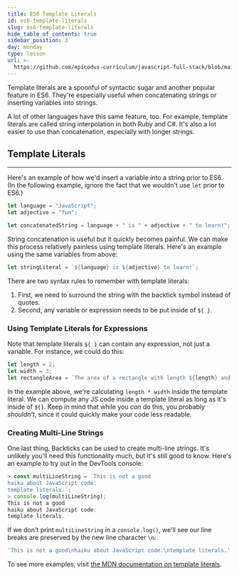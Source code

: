 ```yaml
---
title: ES6 Template Literals
id: es6-template-literals
slug: es6-template-literals
hide_table_of_contents: true
sidebar_position: 3
day: monday
type: lesson
url: >-
  https://github.com/epicodus-curriculum/javascript-full-stack/blob/main/2e_template_literals_in_es6.md
---
```


Template literals are a spoonful of syntactic sugar and another popular feature in ES6. They're especially useful when concatenating strings or inserting variables into strings.

A lot of other languages have this same feature, too. For example, template literals are called string interpolation in both Ruby and C#. It's also a lot easier to use than concatenation, especially with longer strings. 

## Template Literals
---

Here's an example of how we'd insert a variable into a string prior to ES6. (In the following example, ignore the fact that we wouldn't use `let` prior to ES6.)

```javascript
let language = "JavaScript";
let adjective = "fun";

let concatenatedString = language + " is " + adjective + " to learn!";
```

String concatenation is useful but it quickly becomes painful. We can make this process relatively painless using template literals. Here's an example using the same variables from above:

```javascript
let stringLiteral = `${language} is ${adjective} to learn!`;
```

There are two syntax rules to remember with template literals:

1. First, we need to surround the string with the backtick symbol instead of quotes. 
2. Second, any variable or expression needs to be put inside of `${ }`.

### Using Template Literals for Expressions

Note that template literals `${ }` can contain any expression, not just a variable. For instance, we could do this:

```javascript
let length = 2;
let width = 3;
let rectangleArea = `The area of a rectangle with length ${length} and width ${width} is ${length * width}.`;
```

In the example above, we're calculating `length * width` inside the template literal. We can compute any JS code inside a template literal as long as it's inside of `${}`. Keep in mind that while you _can_ do this, you probably _shouldn't_, since it could quickly make your code less readable.

### Creating Multi-Line Strings

One last thing. Backticks can be used to create multi-line strings. It's unlikely you'll need this functionality much, but it's still good to know. Here's an example to try out in the DevTools console:

```javascript
> const multiLineString = `This is not a good
haiku about JavaScript code:
template literals.`;
> console.log(multiLineString);
This is not a good
haiku about JavaScript code:
template literals.
```

If we don't print `multiLineString` in a `console.log()`, we'll see our line breaks are preserved by the new line character `\n`:

```js
'This is not a good\nhaiku about JavaScript code:\ntemplate literals.'
```

To see more examples, visit [the MDN documentation on template literals](https://developer.mozilla.org/en-US/docs/Web/JavaScript/Reference/Template_literals).